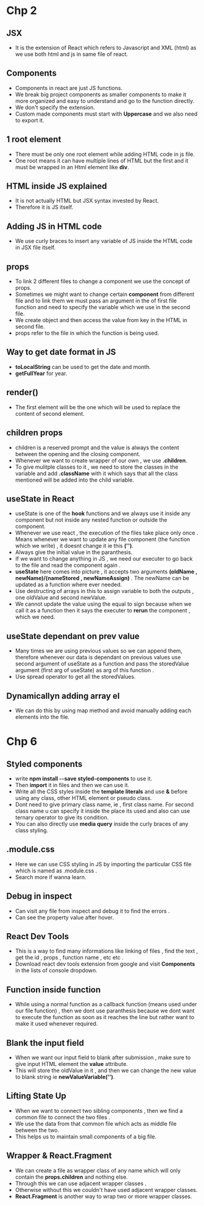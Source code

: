 # Chp 2
## JSX
* It is the extension of React which refers to Javascript and XML (html) as we use both html and js in same file of react. 

## Components
* Components in react are just JS functions. 
* We break big project components as smaller components to make it more organized and easy to understand and go to the function directly. 
* We don't specify the extension. 
* Custom made components must start with **Uppercase** and we also need to export it. 

## 1 root element
* There must be only one root element while adding HTML code in js file. 
* One root means it can have multiple lines of HTML but the first and it must be wrapped in an Html element like **div**.

## HTML inside JS explained
* It is not actually HTML but JSX syntax invested by React. 
* Therefore it is JS itself. 

## Adding JS in HTML code
* We use curly braces to insert any variable of JS inside the HTML code in JSX file itself. 

## props
* To link 2 different files to change a component we use the concept of props. 
* Sometimes we might want to change certain **component** from different file and to link them we must pass an argument in the of first file function and need to specify the variable which we use in the second file. 
* We create object and then access the value from key in the HTML in second file. 
* props refer to the file in which the function is being used.

## Way to get date format in JS
* **toLocalString** can be used to get the date and month.
* **getFullYear** for year.

## render()
* The first element will be the one which will be used to replace the content of second element.

## children props
* children is a reserved prompt and the value is always the content between the opening and the closing component.
* Whenever we want to create wrapper of our own , we use **.children**.
* To give mulitple classes to it , we need to store the classes in the variable and add **.className** with it which says that all the class mentioned will be added into the child variable. 

## useState in React
* useState is one of the **hook** functions and we always use it inside any component but not inside any nested function or outside the component.
* Whenever we use react , the execution of the files take place only once . Means whenever we want to update any file component (the function which we write) , it doesnt change it ie this **('')**.
* Always give the initial value in the paranthesis.
* If we want to change anything in JS , we need our executer to go back to the file and read the component again .
* **useState** here comes into picture , it accepts two arguments **(oldName , newName)/(nameStored , newNameAssign)** . The newName can be updated as a function where ever needed.
* Use destructing of arrays in this to assign variable to both the outputs , one oldValue and second newValue.
* We cannot update the value using the equal to sign because when we call it as a function then it says the executer to **rerun** the component , which we need.

## useState dependant on prev value
* Many times we are using previous values so we can append them, therefore whenever our data is dependant on previous values use second argument of useState as a function and pass the storedValue argument (first arg of useState) as arg of this function .
* Use spread operator to get all the storedValues.

## Dynamicallyn adding array el
* We can do this by using map method and avoid manually adding each elements into the file.

# Chp 6
## Styled components
* write **npm install --save styled-components** to use it.
* Then **import** it in files and then we can use it.
* Write all the CSS styles inside the **template literals** and use **&** before using any class, other HTML element or pseudo class.
* Dont need to give primary class name, ie , first class name. For second class name u can specify it inside the place its used and also can use ternary operator to give its condition.
* You can also directly use **media query** inside the curly braces of any class styling.

## .module.css
* Here we can use CSS styling in JS by importing the particular CSS file which is named as .module.css .
* Search more if wanna learn.

## Debug in inspect 
* Can visit any file from inspect and debug it to find the errors .
* Can see the property value after hover.

## React Dev Tools 
* This is a way to find many informations like linking of files , find the text , get the id , props , function name , etc etc .
* Download react dev tools extension from google and visit **Components** in the lists of console dropdown.

## Function inside function
* While using a normal function as a callback function (means used under our file function) , then we dont use paranthesis because we dont want to execute the function as soon as it reaches the line but rather want to make it used whenever required.

## Blank the input field
* When we want our input field to blank after submission , make sure to give input HTML element the **value** attribute.
* This will store the oldValue in it , and then we can change the new value to blank string ie **newValueVariable('')**.

## Lifting State Up
* When we want to connect two sibling components , then we find a common file to connect the two files .
* We use the data from that common file which acts as middle file between the two.
* This helps us to maintain small components of a big file. 

## Wrapper & React.Fragment
* We can create a file as wrapper class of any name which will only contain the **props.children** and nothing else.
* Through this we can use adjacent wrapper classes .
* Otherwise without this we couldn't have used adjacent wrapper classes.
* **React.Fragment** is another way to wrap two or more wrapper classes.


